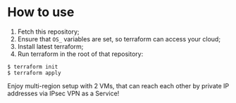 # How to use

1. Fetch this repository;
2. Ensure that `OS_` variables are set, so terraform can access your cloud;
3. Install latest terraform;
4. Run terraform in the root of that repository:
```
$ terraform init
$ terraform apply
```

Enjoy multi-region setup with 2 VMs, that can reach each other by private IP
addresses via IPsec VPN as a Service!